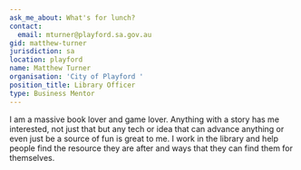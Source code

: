 ```yaml
---
ask_me_about: What's for lunch?
contact:
  email: mturner@playford.sa.gov.au
gid: matthew-turner
jurisdiction: sa
location: playford
name: Matthew Turner
organisation: 'City of Playford '
position_title: Library Officer
type: Business Mentor
---
```


I am a massive book lover and game lover. Anything with a story has me interested, not just that but any tech or idea that can advance anything or even just be a source of fun is great to me. I work in the library and help people find the resource they are after and ways that they can find them for themselves.